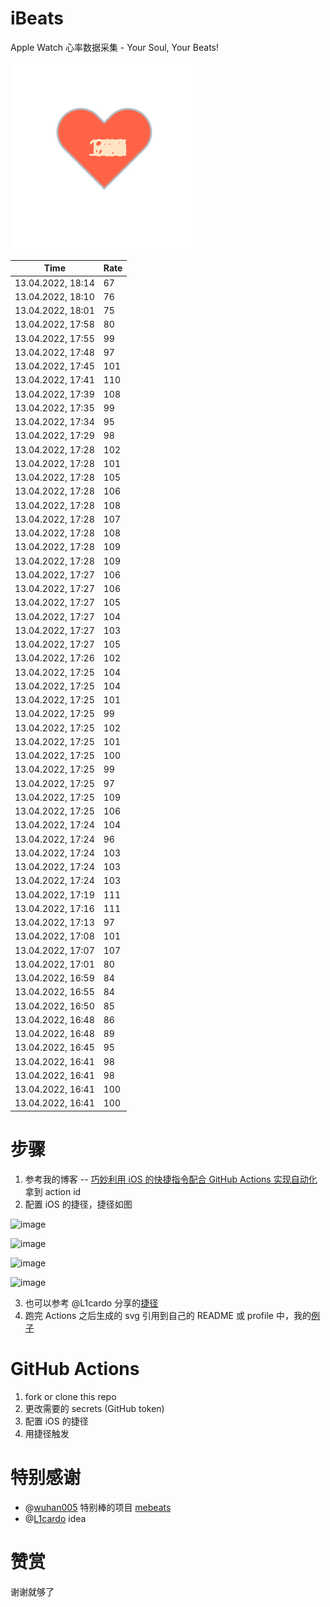 # iBeats
Apple Watch 心率数据采集 - Your Soul, Your Beats!

![](./files/heart.svg)

<!--START_SECTION:my_heart_rate-->
| Time | Rate | 
 | ---- | ---- | 
| 13.04.2022, 18:14 | 67 |
| 13.04.2022, 18:10 | 76 |
| 13.04.2022, 18:01 | 75 |
| 13.04.2022, 17:58 | 80 |
| 13.04.2022, 17:55 | 99 |
| 13.04.2022, 17:48 | 97 |
| 13.04.2022, 17:45 | 101 |
| 13.04.2022, 17:41 | 110 |
| 13.04.2022, 17:39 | 108 |
| 13.04.2022, 17:35 | 99 |
| 13.04.2022, 17:34 | 95 |
| 13.04.2022, 17:29 | 98 |
| 13.04.2022, 17:28 | 102 |
| 13.04.2022, 17:28 | 101 |
| 13.04.2022, 17:28 | 105 |
| 13.04.2022, 17:28 | 106 |
| 13.04.2022, 17:28 | 108 |
| 13.04.2022, 17:28 | 107 |
| 13.04.2022, 17:28 | 108 |
| 13.04.2022, 17:28 | 109 |
| 13.04.2022, 17:28 | 109 |
| 13.04.2022, 17:27 | 106 |
| 13.04.2022, 17:27 | 106 |
| 13.04.2022, 17:27 | 105 |
| 13.04.2022, 17:27 | 104 |
| 13.04.2022, 17:27 | 103 |
| 13.04.2022, 17:27 | 105 |
| 13.04.2022, 17:26 | 102 |
| 13.04.2022, 17:25 | 104 |
| 13.04.2022, 17:25 | 104 |
| 13.04.2022, 17:25 | 101 |
| 13.04.2022, 17:25 | 99 |
| 13.04.2022, 17:25 | 102 |
| 13.04.2022, 17:25 | 101 |
| 13.04.2022, 17:25 | 100 |
| 13.04.2022, 17:25 | 99 |
| 13.04.2022, 17:25 | 97 |
| 13.04.2022, 17:25 | 109 |
| 13.04.2022, 17:25 | 106 |
| 13.04.2022, 17:24 | 104 |
| 13.04.2022, 17:24 | 96 |
| 13.04.2022, 17:24 | 103 |
| 13.04.2022, 17:24 | 103 |
| 13.04.2022, 17:24 | 103 |
| 13.04.2022, 17:19 | 111 |
| 13.04.2022, 17:16 | 111 |
| 13.04.2022, 17:13 | 97 |
| 13.04.2022, 17:08 | 101 |
| 13.04.2022, 17:07 | 107 |
| 13.04.2022, 17:01 | 80 |
| 13.04.2022, 16:59 | 84 |
| 13.04.2022, 16:55 | 84 |
| 13.04.2022, 16:50 | 85 |
| 13.04.2022, 16:48 | 86 |
| 13.04.2022, 16:48 | 89 |
| 13.04.2022, 16:45 | 95 |
| 13.04.2022, 16:41 | 98 |
| 13.04.2022, 16:41 | 98 |
| 13.04.2022, 16:41 | 100 |
| 13.04.2022, 16:41 | 100 |

<!--END_SECTION:my_heart_rate-->

# 步骤
1. 参考我的博客 -- [巧妙利用 iOS 的快捷指令配合 GitHub Actions 实现自动化](https://github.com/yihong0618/gitblog/issues/198) 拿到 action id
2. 配置 iOS 的捷径，捷径如图

![image](https://user-images.githubusercontent.com/15976103/122154218-0db0b480-ce97-11eb-93bb-5aec07c558dc.png)

![image](https://user-images.githubusercontent.com/15976103/122154236-186b4980-ce97-11eb-8e4b-70551a0391ae.png)

![image](https://user-images.githubusercontent.com/15976103/122154268-2d47dd00-ce97-11eb-902e-3acf292265a9.png)

![image](https://user-images.githubusercontent.com/15976103/122174055-fa144680-ceb4-11eb-9be2-3eb83cd516f7.png)

3. 也可以参考 @L1cardo 分享的[捷径](https://www.icloud.com/shortcuts/6ab6047b459c41ad822ad6b94b1c03d4)
4. 跑完 Actions 之后生成的 svg 引用到自己的 README 或 profile 中，我的[例子](https://github.com/yihong0618) 

# GitHub Actions

1. fork or clone this repo
2. 更改需要的 secrets (GitHub token)
3. 配置 iOS 的捷径
4. 用捷径触发

# 特别感谢
- @[wuhan005](https://github.com/wuhan005) 特别棒的项目 [mebeats](https://github.com/wuhan005/mebeats)
- @[L1cardo](https://github.com/L1cardo) idea

# 赞赏
谢谢就够了
